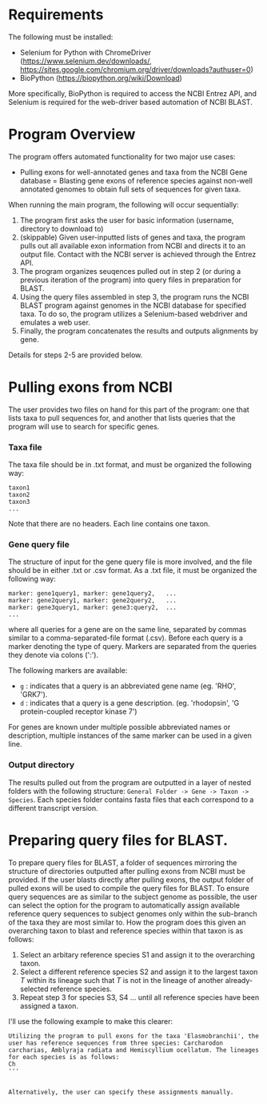 # Requirements

The following must be installed:
- Selenium for Python with ChromeDriver (https://www.selenium.dev/downloads/, https://sites.google.com/chromium.org/driver/downloads?authuser=0)
- BioPython (https://biopython.org/wiki/Download)

More specifically, BioPython is required to access the NCBI Entrez API, and Selenium is required for the web-driver based automation of NCBI BLAST.

# Program Overview

The program offers automated functionality for two major use cases:
- Pulling exons for well-annotated genes and taxa from the NCBI Gene database
= Blasting gene exons of reference species against non-well annotated genomes to obtain full sets of sequences for given taxa.

When running the main program, the following will occur sequentially:
1) The program first asks the user for basic information (username, directory to download to)
2) (skippable) Given user-inputted lists of genes and taxa, the program pulls out all available exon information from NCBI and directs it to an output file. Contact with the NCBI server is achieved through the Entrez API. 
3) The program organizes seuqences pulled out in step 2 (or during a previous iteration of the program) into query files in preparation for BLAST.
4) Using the query files assembled in step 3, the program runs the NCBI BLAST program against genomes in the NCBI database for specified taxa. To do so, the program utilizes a Selenium-based webdriver and emulates a web user. 
5) Finally, the program concatenates the results and outputs alignments by gene.

Details for steps 2-5 are provided below. 

# Pulling exons from NCBI

The user provides two files on hand for this part of the program: one that lists taxa to pull sequences for, and another that lists queries that the program will use to search for specific genes. 

### Taxa file

The taxa file should be in .txt format, and must be organized the following way:
```
taxon1
taxon2
taxon3
...
```
Note that there are no headers. Each line contains one taxon. 

### Gene query file

The structure of input for the gene query file is more involved, and the file should be in either .txt or .csv format. As a .txt file, it must be organized the following way:
```
marker: gene1query1, marker: gene1query2,   ...
marker: gene2query1, marker: gene2query2,   ...
marker: gene3query1, marker: gene3:query2,  ...
...
```
where all queries for a gene are on the same line, separated by commas similar to a comma-separated-file format (.csv). Before each query is a marker denoting the type of query. Markers are separated from the queries they denote via colons (':'). 

The following markers are available:
- `g` : indicates that a query is an abbreviated gene name (eg. 'RHO', 'GRK7').  
- `d` : indicates that a query is a gene description. (eg. 'rhodopsin', 'G protein-coupled receptor kinase 7')

 For genes are known under multiple possible abbreviated names or description, multiple instances of the same marker can be used in a given line.

 ### Output directory

 The results pulled out from the program are outputted in a layer of nested folders with the following structure: `General Folder -> Gene -> Taxon -> Species`. Each species folder contains fasta files that each correspond to a different transcript version. 

# Preparing query files for BLAST.

To prepare query files for BLAST, a folder of sequences mirroring the structure of directories outputted after pulling exons from NCBI must be provided. If the user blasts directly after pulling exons, the output folder of pulled exons will be used to compile the query files for BLAST. To ensure query sequences are as similar to the subject genome as possible, the user can select the option for the program to automatically assign available reference query sequences to subject genomes only within the sub-branch of the taxa they are most similar to. How the program does this given an overarching taxon to blast and reference species within that taxon is as follows:
1) Select an arbitary reference species S1 and assign it to the overarching taxon.
2) Select a different reference species S2 and assign it to the largest taxon *T* within its lineage such that *T* is not in the lineage of another already-selected reference species.
3) Repeat step 3 for species S3, S4 ... until all reference species have been assigned a taxon. 

I'll use the following example to make this clearer: 
```
Utilizing the program to pull exons for the taxa 'Elasmobranchii', the user has reference sequences from three species: Carcharodon
carcharias, Amblyraja radiata and Hemiscyllium ocellatum. The lineages for each species is as follows:
Ch
'''


Alternatively, the user can specify these assignments manually. 
 

 
